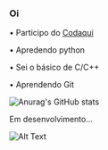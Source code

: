 ### Oi
 • Participo do <a href=https://codaqui.dev/>Codaqui</a>
 
 • Apredendo python
 
 • Sei o básico de C/C++
 
 • Aprendendo Git

![Anurag's GitHub stats](https://github-readme-stats.vercel.app/api?username=LuizFernando-TC&show_icons=true&theme=radical)

Em desenvolvimento...

![Alt Text](https://media.giphy.com/media/m2Q7FEc0bEr4I/giphy.gif)
